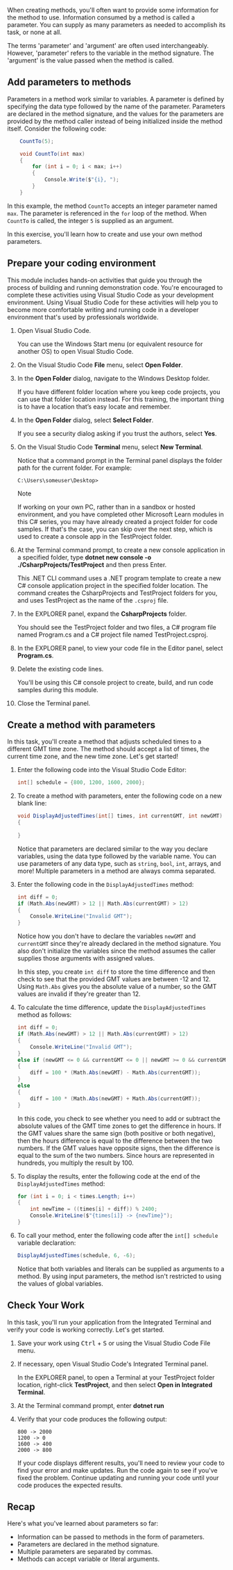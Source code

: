 When creating methods, you'll often want to provide some information for the method to use. Information consumed by a method is called a parameter. You can supply as many parameters as needed to accomplish its task, or none at all.

The terms 'parameter' and 'argument' are often used interchangeably. However, 'parameter' refers to the variable in the method signature. The 'argument' is the value passed when the method is called.

## Add parameters to methods

Parameters in a method work similar to variables. A parameter is defined by specifying the data type followed by the name of the parameter. Parameters are declared in the method signature, and the values for the parameters are provided by the method caller instead of being initialized inside the method itself. Consider the following code:

```c#
	CountTo(5);

	void CountTo(int max) 
	{
		for (int i = 0; i < max; i++)
		{
			Console.Write($"{i}, ");
		}
	}
```

In this example, the method `CountTo` accepts an integer parameter named `max`. The parameter is referenced in the `for` loop of the method. When `CountTo` is called, the integer `5` is supplied as an argument.

In this exercise, you'll learn how to create and use your own method parameters.

## Prepare your coding environment

This module includes hands-on activities that guide you through the process of building and running demonstration code. You're encouraged to complete these activities using Visual Studio Code as your development environment. Using Visual Studio Code for these activities will help you to become more comfortable writing and running code in a developer environment that's used by professionals worldwide.

1. Open Visual Studio Code.

    You can use the Windows Start menu (or equivalent resource for another OS) to open Visual Studio Code.

1. On the Visual Studio Code **File** menu, select **Open Folder**.

1. In the **Open Folder** dialog, navigate to the Windows Desktop folder.

    If you have different folder location where you keep code projects, you can use that folder location instead. For this training, the important thing is to have a location that’s easy locate and remember.

1. In the **Open Folder** dialog, select **Select Folder**.

    If you see a security dialog asking if you trust the authors, select **Yes**.

1. On the Visual Studio Code **Terminal** menu, select **New Terminal**.

    Notice that a command prompt in the Terminal panel displays the folder path for the current folder. For example:  

    ```dos
    C:\Users\someuser\Desktop>
    ```

    > [!NOTE]
    > If working on your own PC, rather than in a sandbox or hosted environment, and you have completed other Microsoft Learn modules in this C# series, you may have already created a project folder for code samples. If that's the case, you can skip over the next step, which is used to create a console app in the TestProject folder.

1. At the Terminal command prompt, to create a new console application in a specified folder, type **dotnet new console -o ./CsharpProjects/TestProject** and then press Enter.

    This .NET CLI command uses a .NET program template to create a new C# console application project in the specified folder location. The command creates the CsharpProjects and TestProject folders for you, and uses TestProject as the name of the `.csproj` file.

1. In the EXPLORER panel, expand the **CsharpProjects** folder.

    You should see the TestProject folder and two files, a C# program file named Program.cs and a C# project file named TestProject.csproj.

1. In the EXPLORER panel, to view your code file in the Editor panel, select **Program.cs**.

1. Delete the existing code lines.

    You'll be using this C# console project to create, build, and run code samples during this module.

1. Close the Terminal panel.

## Create a method with parameters

In this task, you'll create a method that adjusts scheduled times to a different GMT time zone. The method should accept a list of times, the current time zone, and the new time zone. Let's get started!

1. Enter the following code into the Visual Studio Code Editor:

    ```c#
    int[] schedule = {800, 1200, 1600, 2000};
    ```

1. To create a method with parameters, enter the following code on a new blank line:

    ```c#
    void DisplayAdjustedTimes(int[] times, int currentGMT, int newGMT) 
    {
        
    }
    ```

    Notice that parameters are declared similar to the way you declare variables, using the data type followed by the variable name. You can use parameters of any data type, such as `string`, `bool`, `int`, arrays, and more! Multiple parameters in a method are always comma separated.

1. Enter the following code in the `DisplayAdjustedTimes` method:

    ```c#
    int diff = 0;
    if (Math.Abs(newGMT) > 12 || Math.Abs(currentGMT) > 12)
    {
        Console.WriteLine("Invalid GMT");
    }
    ```

    Notice how you don't have to declare the variables `newGMT` and `currentGMT` since they're already declared in the method signature. You also don't initialize the variables since the method assumes the caller supplies those arguments with assigned values.

    In this step, you create `int diff` to store the time difference and then check to see that the provided GMT values are between -12 and 12. Using `Math.Abs` gives you the absolute value of a number, so the GMT values are invalid if they're greater than 12.

1. To calculate the time difference, update the `DisplayAdjustedTimes` method as follows:

    ```c#
    int diff = 0;
    if (Math.Abs(newGMT) > 12 || Math.Abs(currentGMT) > 12)
    {
        Console.WriteLine("Invalid GMT");
    }
    else if (newGMT <= 0 && currentGMT <= 0 || newGMT >= 0 && currentGMT >= 0) 
    {
        diff = 100 * (Math.Abs(newGMT) - Math.Abs(currentGMT));
    } 
    else 
    {
        diff = 100 * (Math.Abs(newGMT) + Math.Abs(currentGMT));
    }
    ```

    In this code, you check to see whether you need to add or subtract the absolute values of the GMT time zones to get the difference in hours. If the GMT values share the same sign (both positive or both negative), then the hours difference is equal to the difference between the two numbers. If the GMT values have opposite signs, then the difference is equal to the sum of the two numbers. Since hours are represented in hundreds, you multiply the result by 100.

1. To display the results, enter the following code at the end of the `DisplayAdjustedTimes` method:

    ```c#
    for (int i = 0; i < times.Length; i++) 
    {
        int newTime = ((times[i] + diff)) % 2400;
        Console.WriteLine($"{times[i]} -> {newTime}");
    }
    ```

1. To call your method, enter the following code after the `int[] schedule` variable declaration:

    ```c#
    DisplayAdjustedTimes(schedule, 6, -6);
    ```

    Notice that both variables and literals can be supplied as arguments to a method. By using input parameters, the method isn't restricted to using the values of global variables.

## Check Your Work

In this task, you'll run your application from the Integrated Terminal and verify your code is working correctly. Let's get started.

1. Save your work using <kbd>Ctrl</kbd> + <kbd>S</kbd> or using the Visual Studio Code File menu.

1. If necessary, open Visual Studio Code's Integrated Terminal panel.

    In the EXPLORER panel, to open a Terminal at your TestProject folder location, right-click **TestProject**, and then select **Open in Integrated Terminal**.

1. At the Terminal command prompt, enter **dotnet run**

1. Verify that your code produces the following output:

    ```Output
    800 -> 2000
    1200 -> 0
    1600 -> 400
    2000 -> 800
    ```

    If your code displays different results, you'll need to review your code to find your error and make updates. Run the code again to see if you've fixed the problem. Continue updating and running your code until your code produces the expected results.

## Recap

Here's what you've learned about parameters so far:

- Information can be passed to methods in the form of parameters.
- Parameters are declared in the method signature.
- Multiple parameters are separated by commas.
- Methods can accept variable or literal arguments.